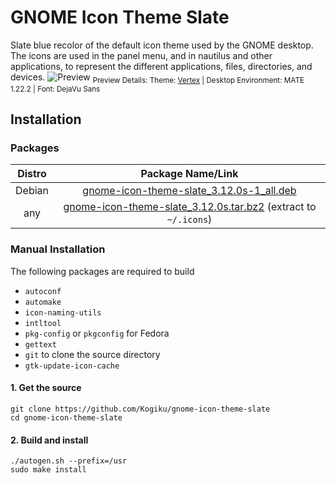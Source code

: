 # GNOME Icon Theme Slate
Slate blue recolor of the default icon theme used by the GNOME desktop. The icons are used in the panel menu, and in nautilus and other applications, to represent the different applications, files, directories, and devices.
![Preview](https://raw.githubusercontent.com/Kogiku/gnome-icon-theme-slate/master/preview.png)
<sub>Preview Details: Theme: [Vertex](https://github.com/oberon-manjaro/vertex-theme) | Desktop Environment: MATE 1.22.2 | Font: DejaVu Sans</sub>
## Installation
### Packages
|Distro|Package Name/Link|
|:----:|:----:|
| Debian | [gnome-icon-theme-slate_3.12.0s-1_all.deb](https://github.com/Kogiku/gnome-icon-theme-slate/releases/download/3.12.0s/gnome-icon-theme-slate_3.12.0s-1_all.deb) |
| any | [gnome-icon-theme-slate_3.12.0s.tar.bz2](https://github.com/Kogiku/gnome-icon-theme-slate/releases/download/3.12.0s/gnome-icon-theme-slate_3.12.0s.tar.bz2) (extract to `~/.icons`)|
### Manual Installation
The following packages are required to build
* `autoconf`
* `automake`
* `icon-naming-utils`
* `intltool`
* `pkg-config` or `pkgconfig` for Fedora
* `gettext`
* `git` to clone the source directory
* `gtk-update-icon-cache`
#### 1. Get the source
```
git clone https://github.com/Kogiku/gnome-icon-theme-slate
cd gnome-icon-theme-slate
```
#### 2. Build and install
```
./autogen.sh --prefix=/usr
sudo make install
```
